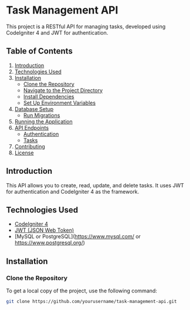 # Task Management API

This project is a RESTful API for managing tasks, developed using CodeIgniter 4 and JWT for authentication.

## Table of Contents

1. [Introduction](#introduction)
2. [Technologies Used](#technologies-used)
3. [Installation](#installation)
   - [Clone the Repository](#clone-the-repository)
   - [Navigate to the Project Directory](#navigate-to-the-project-directory)
   - [Install Dependencies](#install-dependencies)
   - [Set Up Environment Variables](#set-up-environment-variables)
4. [Database Setup](#database-setup)
   - [Run Migrations](#run-migrations)
5. [Running the Application](#running-the-application)
6. [API Endpoints](#api-endpoints)
   - [Authentication](#authentication)
   - [Tasks](#tasks)
7. [Contributing](#contributing)
8. [License](#license)

## Introduction

This API allows you to create, read, update, and delete tasks. It uses JWT for authentication and CodeIgniter 4 as the framework.

## Technologies Used

- [CodeIgniter 4](https://codeigniter.com/)
- [JWT (JSON Web Token)](https://jwt.io/)
- [MySQL or PostgreSQL](https://www.mysql.com/ or https://www.postgresql.org/)

## Installation

### Clone the Repository

To get a local copy of the project, use the following command:

```bash
git clone https://github.com/yourusername/task-management-api.git
